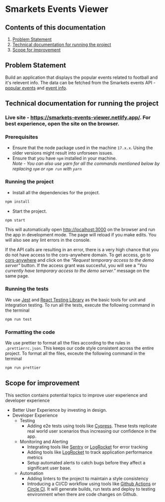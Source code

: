 # Smarkets Events Viewer

## Contents of this documentation

1.  [Problem Statement](#problem-statement)
2.  [Technical documentation for running the project](#technical-documentation-for-running-the-project)
3.  [Scope for improvement](#scope-for-improvement)

## Problem Statement

Build an application that displays the popular events related to football and it's relevent info. The data can be fetched from the Smarkets events API - [popular events](https://api.smarkets.com/v3/popular/event_ids/sport/football/) and [event info](https://api.smarkets.com/v3/events/1824106/).

## Technical documentation for running the project

### Live site - https://smarkets-events-viewer.netlify.app/. For best experience, open the site on the browser.

### Prerequisites

- Ensure that the node package used in the machine `17.x.x`. Using the older versions might result into unforseen issues.
- Ensure that you have `npm` installed in your machine. <br /> _Note - You can also use yarn for all the commands mentioned below by replacing `npm` or `npm run` with `yarn`_

### Running the project

- Install all the dependencies for the project.

```sh
npm install
```

- Start the project.

```sh
npm start
```

This will automatically open [http://localhost:3000](http://localhost:3000) on the browser and run the app in development mode. The page will reload if you make edits. You will also see any lint errors in the console.

If the API calls are resulting in an error, there is a very high chance that you do not have access to the cors-anywhere domain. To get access, go to [cors-anywhere](https://cors-anywhere.herokuapp.com/corsdemo) and click on the _"Request temporary access to the demo server"_ button. If the access grant was succesful, you will see a _"You currently have temporary access to the demo server."_ message on the same page.

### Running the tests

We use [Jest](https://jestjs.io/) and [React Testing Library](https://github.com/testing-library/react-testing-library) as the basic tools for unit and integration testing. To run all the tests, execute the following command in the terminal

```sh
npm run test
```

### Formatting the code

We use prettier to format all the files according to the rules in `.prettierrc.json`. This keeps our code style consistent across the entire project. To format all the files, exceute the following command in the terminal

```sh
npm run prettier
```

## Scope for improvement

This section contains potential topics to improve user experience and developer experience

- Better User Experience by investing in design.
- Developer Experience
  - Testing
    - Adding e2e tests using tools like [Cypress](https://www.cypress.io/). These tests replicate real world user scenarios thus increasing our confidence in the app.
  - Monitoring and Alerting
    - Integrating tools like [Sentry](https://sentry.io/) or [LogRocket](https://logrocket.com/) for error tracking
    - Adding tools like [LogRocket](https://logrocket.com/) to track application performance metrics
    - Setup automated alerts to catch bugs before they affect a significant user base.
  - Automation
    - Adding linters to the project to maintain a style consistency
    - Introducing a CI/CD workflow using tools like [Github Actions](https://github.com/features/actions) or [Circle CI](https://circleci.com/). It will generate builds, run tests and deploy to testing environment when there are code changes on Github.
